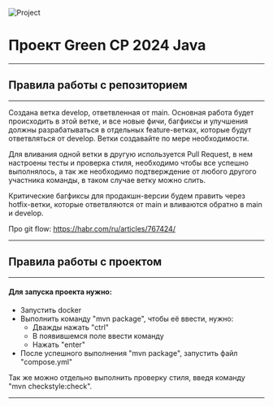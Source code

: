 ![Project](https://github.com/Alexandr-Kokorin/CaseLabProject/actions/workflows/project.yml/badge.svg)

# Проект Green СР 2024 Java

---


## Правила работы с репозиторием

---

Cоздана ветка develop, ответвленная от main. Основная работа будет происходить в этой ветке, и все новые фичи, багфиксы и улучшения должны разрабатываться в отдельных feature-ветках, которые будут ответвляться от develop. Ветки создавайте по мере необходимости.

Для вливания одной ветки в другую используется Pull Request, в нем настроены тесты и проверка стиля, необходимо чтобы все успешно выполнялось, а так же необходимо подтверждение от любого другого участника команды, в таком случае ветку можно слить.

Критические багфиксы для продакшн-версии будем править через hotfix-ветки, которые ответвляются от main и вливаются обратно в main и develop.

Про git flow: https://habr.com/ru/articles/767424/

---

## Правила работы с проектом

---

#### Для запуска проекта нужно:

* Запустить docker
* Выполнить команду "mvn package", чтобы её ввести, нужно:
  * Дважды нажать "ctrl"
  * В появившемся поле ввести команду
  * Нажать "enter"
* После успешного выполнения "mvn package", запустить файл "compose.yml"

Так же можно отдельно выполнить проверку стиля, введя команду "mvn checkstyle:check".

---
